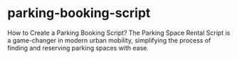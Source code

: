 # parking-booking-script
How to Create a Parking Booking Script? The Parking Space Rental Script is a game-changer in modern urban mobility, simplifying the process of finding and reserving parking spaces with ease.
